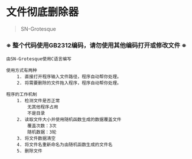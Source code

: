 # 文件彻底删除器
> SN-Grotesque

### ※ 整个代码使用GB2312编码，请勿使用其他编码打开或修改文件 ※

```text
由SN-Grotesque使用C语言编写

使用方式有两种
    1. 直接打开程序输入文件路径，程序自动帮你处理。
    2. 将需要删除的文件拖入程序，程序自动帮你处理。

程序的工作机制
    1. 检测文件是否正常
        无其他程序占用
        不是目录
    2. 读取文件大小并使用随机函数生成的数据覆盖文件
        覆盖次数：3次
        随机数据：3轮
    3. 将文件数据清空
    4. 将文件名重新命名为由随机函数生成的文件名
    5. 删除文件
```

